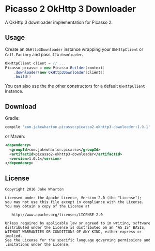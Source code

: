 Picasso 2 OkHttp 3 Downloader
=============================

A OkHttp 3 downloader implementation for Picasso 2.



Usage
-----

Create an `OkHttp3Downloader` instance wrapping your `OkHttpClient` or `Call.Factory` and pass it
to `downloader`.

```java
OkHttpClient client = // ...
Picasso picasso = new Picasso.Builder(context)
    .downloader(new OkHttp3Downloader(client))
    .build()
```

You can also use the the other constructors for a default `OkHttpClient` instance.



Download
--------

Gradle:
```groovy
compile 'com.jakewharton.picasso:picasso2-okhttp3-downloader:1.0.1'
```
or Maven:
```xml
<dependency>
  <groupId>com.jakewharton.picasso</groupId>
  <artifactId>picasso2-okhttp3-downloader</artifactId>
  <version>1.0.1</version>
</dependency>
```



License
-------

    Copyright 2016 Jake Wharton

    Licensed under the Apache License, Version 2.0 (the "License");
    you may not use this file except in compliance with the License.
    You may obtain a copy of the License at

       http://www.apache.org/licenses/LICENSE-2.0

    Unless required by applicable law or agreed to in writing, software
    distributed under the License is distributed on an "AS IS" BASIS,
    WITHOUT WARRANTIES OR CONDITIONS OF ANY KIND, either express or implied.
    See the License for the specific language governing permissions and
    limitations under the License.

